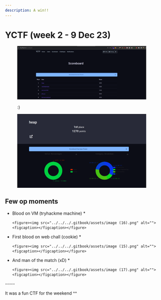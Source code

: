 ```yaml
---
description: A win!!
---
```


# YCTF (week 2 - 9 Dec 23)

<figure><img src="../../../.gitbook/assets/image (13).png" alt=""><figcaption><p>:)</p></figcaption></figure>

<figure><img src="../../../.gitbook/assets/image (14).png" alt=""><figcaption></figcaption></figure>

## Few op moments

* Blood on VM (tryhackme machine)
  *

      <figure><img src="../../../.gitbook/assets/image (16).png" alt=""><figcaption></figcaption></figure>
* First blood on web chall (cookie)
  *

      <figure><img src="../../../.gitbook/assets/image (15).png" alt=""><figcaption></figcaption></figure>
* And man of the match (xD)
  *

      <figure><img src="../../../.gitbook/assets/image (17).png" alt=""><figcaption></figcaption></figure>

\-----

It was a fun CTF for the weekend ^^
